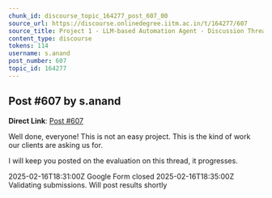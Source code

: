```yaml
---
chunk_id: discourse_topic_164277_post_607_00
source_url: https://discourse.onlinedegree.iitm.ac.in/t/164277/607
source_title: Project 1 - LLM-based Automation Agent - Discussion Thread [TDS Jan 2025]
content_type: discourse
tokens: 114
username: s.anand
post_number: 607
topic_id: 164277
---
```


## Post #607 by s.anand

**Direct Link**: [Post #607](https://discourse.onlinedegree.iitm.ac.in/t/164277/607)

Well done, everyone! This is not an easy project. This is the kind of work our clients are asking us for.

I will keep you posted on the evaluation on this thread, it progresses.

2025-02-16T18:31:00Z Google Form closed
2025-02-16T18:35:00Z Validating submissions. Will post results shortly
